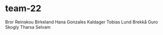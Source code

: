 # team-22

Bror Reinskou Birkeland
Hana Gonzales Kaldager
Tobias Lund Brekkå
Guro Skogly
Tharsa Selvam